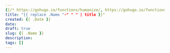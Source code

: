 ```yaml
---
{{/* https://gohugo.io/functions/humanize/, https://gohugo.io/functions/title/ */}}
title: "{{ replace .Name "-" " " | title }}"
created: {{ .Date }}
date: 
draft: true
slug: {{ .Name }}
description: 
tags: []
---
```

